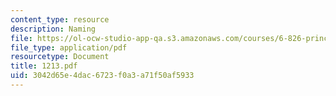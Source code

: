 ```yaml
---
content_type: resource
description: Naming
file: https://ol-ocw-studio-app-qa.s3.amazonaws.com/courses/6-826-principles-of-computer-systems-spring-2002/3042d65e4dac6723f0a3a71f50af5933_1213.pdf
file_type: application/pdf
resourcetype: Document
title: 1213.pdf
uid: 3042d65e-4dac-6723-f0a3-a71f50af5933
---
```


